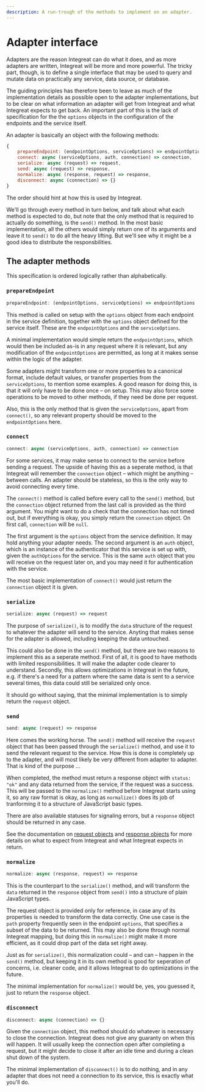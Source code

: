 ```yaml
---
description: A run-trough of the methods to implement on an adapter.
---
```


# Adapter interface

Adapters are the reason Integreat can do what it does, and as more adapters are written, Integreat will be more and more powerful. The tricky part, though, is to define a single interface that may be used to query and mutate data on practically any service, data source, or database. 

The guiding principles has therefore been to leave as much of the implementation details as possible open to the adapter implementations, but to be clear on what information an adapter will get from Integreat and what Integreat expects to get back. An important part of this is the lack of specification for the the `options` objects in the configuration of the endpoints and the service itself.

An adapter is basically an object with the following methods:

```javascript
{
    prepareEndpoint: (endpointOptions, serviceOptions) => endpointOptions,
    connect: async (serviceOptions, auth, connection) => connection,
    serialize: async (request) => request,
    send: async (request) => response,
    normalize: async (response, request) => response,
    disconnect: async (connection) => {}
}
```

The order should hint at how this is used by Integreat.

We'll go through every method in turn below, and talk about what each method is expected to do, but note that the only method that is required to actually do something, is the `send()` method. In the most basic implementation, all the others would simply return one of its arguments and leave it to `send()` to do all the heavy lifting. But we'll see why it might be a good idea to distribute the responsbilities.

## The adapter methods

This specification is ordered logically rather than alphabetically.

### `prepareEndpoint`

```javascript
prepareEndpoint: (endpointOptions, serviceOptions) => endpointOptions
```

This method is called on setup with the `options` object from each endpoint in the service definition, together with the `options` object defined for the service itself. These are the `endpointOptions` and the `serviceOptions`.

A minimal implementation would simple return the `endpointOptions`, which would then be included as-is in any request where it is relevant, but any modification of the `endpointOptions` are permitted, as long at it makes sense within the logic of the adapter.

Some adapters might transform one or more properties to a canonical format, include default values, or transfer properties from the `serviceOptions`, to mention some examples. A good reason for doing this, is that it will only have to be done once – on setup. This may also force some operations to be moved to other methods, if they need be done per request.

Also, this is the only method that is given the `serviceOptions`, apart from `connect()`, so any relevant property should be moved to the `endpointOptions` here.

### `connect`

```javascript
connect: async (serviceOptions, auth, connection) => connection
```

For some services, it may make sense to connect to the service before sending a request. The upside of having this as a seperate method, is that Integreat will remember the `connection` object – which might be anything – between calls. An adapter should be stateless, so this is the only way to avoid connecting every time.

The `connect()` method is called before every call to the `send()` method, but the `connection` object returned from the last call is provided as the third argument. You might want to do a check that the connection has not timed out, but if everything is okay, you simply return the `connection` object. On first call, `connection` will be `null`.

The first argument is the `options` object from the service definition. It may hold anything your adapter needs. The second argument is an `auth` object, which is an instance of the authenticator that this service is set up with, given the `authOptions` for the service. This is the same `auth` object that you will receive on the request later on, and you may need it for authentication with the service.

The most basic implementation of `connect()` would just return the `connection` object it is given.

### `serialize`

```javascript
serialize: async (request) => request
```

The purpose of `serialize()`, is to modify the `data` structure of the request to whatever the adapter will send to the service. Anyting that makes sense for the adapter is allowed, including keeping the data untouched.

This could also be done in the `send()` method, but there are two reasons to implement this as a seperate method. First of all, it is good to have methods with limited responsibilities. It will make the adapter code clearer to understand. Secondly, this allows optimizations in Integreat in the future, e.g. if there's a need for a pattern where the same data is sent to a service several times, this data could still be serialized only once.

It should go without saying, that the minimal implementation is to simply return the `request` object.

### `send`

```javascript
send: async (request) => response
```

Here comes the working horse. The `send()` method will receive the `request` object that has been passed through the `serialize()` method, and use it to send the relevant request to the service. How this is done is completely up to the adapter, and will most likely be very different from adapter to adapter. That is kind of the purpose …

When completed, the method must return a response object with `status: "ok"` and any data returned from the service, if the request was a success. This will be passed to the `normalize()` method before Integreat starts using it, so any raw format is okay, as long as `normalize()` does its job of tranforming it to a structure of JavaScript basic types.

There are also available statuses for signaling errors, but a `response` object should be returned in any case.

See the documentation on [request objects](request-objects.md#the-request-object) and [response objects](response-objects.md#the-response-object) for more details on what to expect from Integreat and what Integreat expects in return.

### `normalize`

```javascript
normalize: async (response, request) => response
```

This is the counterpart to the `serialize()` method, and will transform the `data` returned in the `response` object from `send()` into a structure of plain JavaScript types.

The request object is provided only for reference, in case any of its properties is needed to transform the data correctly. One use case is the `path` property frequently seen in the endpoint `options`, that specifies a subset of the data to be returned. This may also be done through normal Integreat mapping, but doing this in `normalize()` might make it more efficient, as it could drop part of the data set right away.

Just as for `serialize()`, this normalization could – and can – happen in the `send()` method, but keeping it in its own method is good for seperation of concerns, i.e. cleaner code, and it allows Integreat to do optimizations in the future.

The minimal implementation for `normalize()` would be, yes, you guessed it, just to return the `response` object.

### `disconnect`

```javascript
disconnect: async (connection) => {}
```

Given the `connection` object, this method should do whatever is necessary to close the connection. Integreat does not give any guaranty on when this will happen. It will usually keep the connection open after completing a request, but it might decide to close it after an idle time and during a clean shut down of the system.

The minimal implementation of `disconnect()` is to do nothing, and in any adapter that does not need a connection to its service, this is exactly what you'll do.


